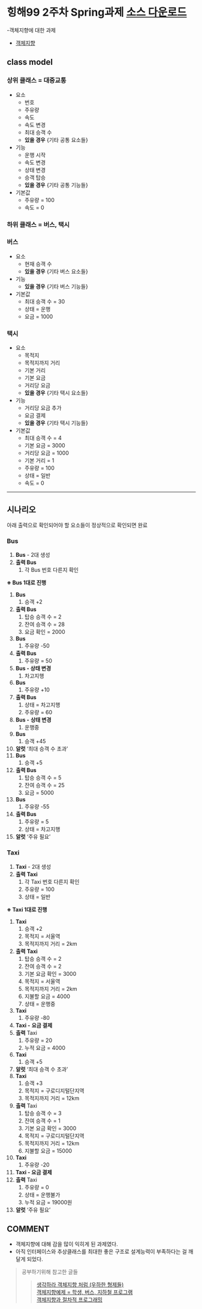 # 힝해99 2주차 Spring과제 [소스 다운로드](https://drive.google.com/file/d/1Oh8VRJKIXmwnrmaYlixl0WRXweUd35-T/view?usp=sharing)
-객체지향에 대한 과제
- [객체지향](https://github.com/whitewise95/TIL/blob/main/Java/%EA%B0%9D%EC%B2%B4%EC%A7%80%ED%96%A5/%EA%B0%9D%EC%B2%B4%EC%A7%80%ED%96%A5%ED%94%84%EB%A1%9C%EA%B7%B8%EB%9E%98%EB%B0%8D.md)

## class model

### 상위 클래스 = 대중교통

- 요소
    - 번호
    - 주유량
    - 속도
    - 속도 변경
    - 최대 승객 수
    - **있을 경우** {기타 공통 요소들}
- 기능
    - 운행 시작
    - 속도 변경
    - 상태 변경
    - 승객 탑승
    - **있을 경우** {기타 공통 기능들}
- 기본값
    - 주유량 = 100
    - 속도 = 0

### 하위 클래스 = 버스, 택시

### 버스

- 요소
    - 현재 승객 수
    - **있을 경우** {기타 버스 요소들}
- 기능
    - **있을 경우** {기타 버스 기능들}
- 기본값
    - 최대 승객 수 = 30
    - 상태 = 운행
    - 요금 = 1000

### 택시

- 요소
    - 목적지
    - 목적지까지 거리
    - 기본 거리
    - 기본 요금
    - 거리당 요금
    - **있을 경우** {기타 택시 요소들}
- 기능
    - 거리당 요금 추가
    - 요금 결제
    - **있을 경우** {기타 택시 기능들}
- 기본값
    - 최대 승객 수 = 4
    - 기본 요금 = 3000
    - 거리당 요금 = 1000
    - 기본 거리 = 1
    - 주유량 = 100
    - 상태 = 일반
    - 속도 = 0
    

---

## 시나리오

아래 출력으로 확인되어야 할 요소들이 정상적으로 확인되면 완료

### Bus

1. **Bus** - 2대 생성
2. **출력 Bus**
    1. 각 Bus 번호 다른지 확인
    

**※ Bus 1대로 진행**

1. **Bus**
    1.  승객 +2
2. **출력 Bus**
    1. 탑승 승객 수 = 2
    2. 잔여 승객 수 = 28
    3. 요금 확인 = 2000
3. **Bus** 
    1. 주유량 -50
4. **출력 Bus**
    1. 주유량 = 50
5. **Bus - 상태 변경**
    1. 차고지행
6. **Bus**
    1. 주유량 +10
7. **출력 Bus**
    1. 상태 = 차고지행
    2. 주유량 = 60
8. **Bus -** **상태 변경**
    1. 운행중
9. **Bus**
    1. 승객 +45
10. **알럿** ‘최대 승객 수 초과’
11. **Bus**
    1. 승객 +5
12. **출력 Bus**
    1. 탑승 승객 수 = 5
    2. 잔여 승객 수 = 25
    3. 요금 = 5000
13. **Bus**
    1. 주유량 -55
14. **출력 Bus**
    1. 주유량 = 5
    2. 상태 = 차고지행
15. **알럿** ‘주유 필요’

### Taxi

1. **Taxi** - 2대 생성
2. **출력** **Taxi**
    1. 각 Taxi 번호 다른지 확인
    2. 주유량 = 100
    3. 상태 = 일반
    

**※ Taxi 1대로 진행**

1. **Taxi**
    1.  승객 +2
    2. 목적지 = 서울역
    3. 목적지까지 거리 = 2km
2. **출력** **Taxi**
    1. 탑승 승객 수 = 2
    2. 잔여 승객 수 = 2
    3. 기본 요금 확인 = 3000
    4. 목적지 = 서울역
    5. 목적지까지 거리 = 2km
    6. 지불할 요금  = 4000
    7. 상태 = 운행중
3. **Taxi** 
    1. 주유량 -80
4. **Taxi -** **요금 결제**
5. **출력** Taxi
    1. 주유량 = 20
    2. 누적 요금 = 4000
6. **Taxi**
    1. 승객 +5
7. **알럿** ‘최대 승객 수 초과’
8. **Taxi**
    1. 승객 +3
    2. 목적지 = 구로디지털단지역
    3. 목적지까지 거리 = 12km
9. **출력** Taxi
    1. 탑승 승객 수 = 3
    2. 잔여 승객 수 = 1
    3. 기본 요금 확인 = 3000
    4. 목적지 = 구로디지털단지역
    5. 목적지까지 거리 = 12km
    6. 지불할 요금  = 15000
10. **Taxi**
    1. 주유량 -20
11. **Taxi - 요금 결제**
12. **출력** Taxi
    1. 주유량 = 0
    2. 상태 = 운행불가
    3. 누적 요금  = 19000원
13. **알럿** ‘주유 필요’

## COMMENT
- 객체지향에 대해 감을 많이 익히게 된 과제였다.
- 아직 인터페이스와 추상클래스를 최대한 좋은 구조로 설계능력이 부족하다는 걸 깨달게 되었다.
> 공부하기위해 참고한 글들  
>> [생각하라 객체지향 처럼 (우하한 형제들)](https://techblog.woowahan.com/2502/)  
>> [객체지향예제 = 학생, 버스, 지하철 프로그램](https://dogrushdev.tistory.com/167)  
>> [객체지향과 절차적 프로그래밍](https://st-lab.tistory.com/151)  


